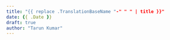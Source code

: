 ```yaml
---
title: "{{ replace .TranslationBaseName "-" " " | title }}"
date: {{ .Date }}
draft: true
author: "Tarun Kumar"
---
```


